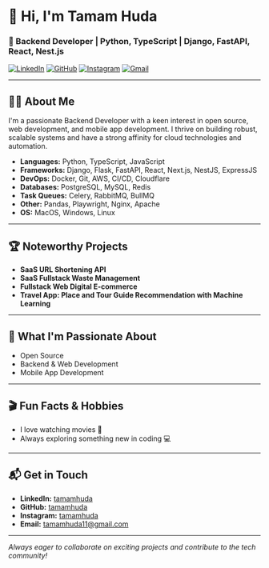 # 👋 Hi, I'm Tamam Huda

### 🚀 Backend Developer | Python, TypeScript | Django, FastAPI, React, Nest.js

[![LinkedIn](https://img.shields.io/badge/LinkedIn-tamamhuda-blue?logo=linkedin)](https://www.linkedin.com/in/tamamhuda/)
[![GitHub](https://img.shields.io/badge/GitHub-tamamhuda-black?logo=github)](https://www.github.com/tamamhuda/)
[![Instagram](https://img.shields.io/badge/Instagram-tamamhuda-E4405F?logo=instagram&logoColor=white)](https://www.instagram.com/tamamhuda/)
[![Gmail](https://img.shields.io/badge/Gmail-tamamhuda11@gmail.com-D14836?logo=gmail&logoColor=white)](mailto:tamamhuda11@gmail.com)

---

## 🧑‍💻 About Me

I'm a passionate Backend Developer with a keen interest in open source, web development, and mobile app development. I thrive on building robust, scalable systems and have a strong affinity for cloud technologies and automation.

- **Languages:** Python, TypeScript, JavaScript
- **Frameworks:** Django, Flask, FastAPI, React, Next.js, NestJS, ExpressJS
- **DevOps:** Docker, Git, AWS, CI/CD, Cloudflare
- **Databases:** PostgreSQL, MySQL, Redis
- **Task Queues:** Celery, RabbitMQ, BullMQ
- **Other:** Pandas, Playwright, Nginx, Apache
- **OS:** MacOS, Windows, Linux

---

## 🏆 Noteworthy Projects

- **SaaS URL Shortening API**
- **SaaS Fullstack Waste Management**
- **Fullstack Web Digital E-commerce**
- **Travel App: Place and Tour Guide Recommendation with Machine Learning**

---

## 🌱 What I'm Passionate About

- Open Source
- Backend & Web Development
- Mobile App Development

---

## 🎬 Fun Facts & Hobbies

- I love watching movies 🍿
- Always exploring something new in coding 💻

---

## 📬 Get in Touch

- **LinkedIn:** [tamamhuda](https://www.linkedin.com/in/tamamhuda/)
- **GitHub:** [tamamhuda](https://www.github.com/tamamhuda/)
- **Instagram:** [tamamhuda](https://www.instagram.com/tamamhuda/)
- **Email:** tamamhuda11@gmail.com

---

_Always eager to collaborate on exciting projects and contribute to the tech community!_
